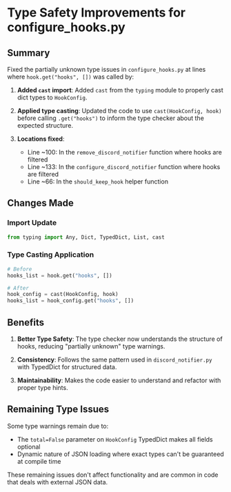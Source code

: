 # Type Safety Improvements for configure_hooks.py

## Summary

Fixed the partially unknown type issues in `configure_hooks.py` at lines where `hook.get("hooks", [])` was called by:

1. **Added `cast` import**: Added `cast` from the `typing` module to properly cast dict types to `HookConfig`.

2. **Applied type casting**: Updated the code to use `cast(HookConfig, hook)` before calling `.get("hooks")` to inform the type checker about the expected structure.

3. **Locations fixed**:
   - Line ~100: In the `remove_discord_notifier` function where hooks are filtered
   - Line ~133: In the `configure_discord_notifier` function where hooks are filtered
   - Line ~66: In the `should_keep_hook` helper function

## Changes Made

### Import Update
```python
from typing import Any, Dict, TypedDict, List, cast
```

### Type Casting Application
```python
# Before
hooks_list = hook.get("hooks", [])

# After
hook_config = cast(HookConfig, hook)
hooks_list = hook_config.get("hooks", [])
```

## Benefits

1. **Better Type Safety**: The type checker now understands the structure of hooks, reducing "partially unknown" type warnings.

2. **Consistency**: Follows the same pattern used in `discord_notifier.py` with TypedDict for structured data.

3. **Maintainability**: Makes the code easier to understand and refactor with proper type hints.

## Remaining Type Issues

Some type warnings remain due to:
- The `total=False` parameter on `HookConfig` TypedDict makes all fields optional
- Dynamic nature of JSON loading where exact types can't be guaranteed at compile time

These remaining issues don't affect functionality and are common in code that deals with external JSON data.
